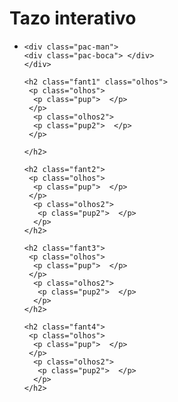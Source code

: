 
<!doctype html>
<html>
 <head>
  <title> tazos </title>
  <style>

   body{
   text-align: center;
   font-family: Arial;
   background-color: #4b0082;
   }

   h1{
   font-size: 250%;
   color: #9370db;
   transition: 1s;
   }

   h1:hover{
   text-shadow: 10px 10px 10px #add8e6;
   transition: 1s;
   }

   ul{
   list-style: none;
   background-color: #2f4f4f;
   transition: 0.5s;
   }

   ul li{
   width: 500px;
   height: 500px;
   border: 3px solid #ffffff;
   border-radius: 300px;
   background-color: #000000;
   margin-left: 400px;
   overflow: hidden;
   transition: 0.5s;
   }

   ul li:hover{
   box-shadow: 5px 5px 5px #c0c0c0, inset 2px 2px 2px 2px #c0c0c0;
   transition: 1s;
   }

   .fant1{
   width: 90px;
   height: 420px;
   border: 5px solid #ee82ee;
   border-radius: 100px;
   text-align: center;
   background-color: #ff00ff;
   margin-top: -50px;
   margin-left: 70px;
   transition: 1s;
   }

   ul li:hover .pup{
   margin-top: -50px;
   transition: 1s;
   }

   ul li:hover .olhos2{
   margin-top: -40px;
   }

   ul li:hover .pup2{
   margin-top: -50px;
   transition: 1s;
   }

   ul li .fant1:hover .pup{
   margin-top: -55px;
   transition: 1s;
   }

   ul li .fant1:hover .olhos2{
   margin-top: -40px;
   }

   ul li .fant1:hover .pup2{
   margin-top: -55px;
   transition: 1s;
   }

   .fant2{
   width: 90px;
   height: 300px;
   border: 5px solid #ff7f50;
   border-radius: 100px;
   text-align: center;
   background-color: #ff4500;
   margin-top: -300px;
   margin-left: 165px;
   }

   ul li .fant2:hover .pup{
   margin-left: -0.5px;
   transition: 1s;
   }

   ul li .fant2:hover .olhos2{
   margin-top: -40px;
   }

   ul li .fant2:hover .pup2{
   margin-left: 30px;
   transition: 1s;
   }

   .fant3{
   width: 90px;
   height: 360px;
   border: 5px solid #ff6347;
   border-radius: 100px;
   text-align: center;
   background-color: #ff0000;
   margin-top: -400px;
   margin-left: 260px;
   }

   ul li .fant3:hover .pup{
   margin-left: 20px;
   transition: 1s;
   }

   ul li .fant3:hover .olhos2{
   margin-top: -40px;
   }

   ul li .fant3:hover .pup2{
   margin-left: 50px;
   transition: 1s;
   }

   .fant4{
   width: 90px;
   height: 250px;
   border: 5px solid #00ced1;
   border-radius: 100px;
   text-align: center;
   background-color: #00ffff;
   margin-top: -270px;
   margin-left: 355px;
   }

   ul li .fant4:hover .pup{
   margin-top: -40px;
   transition: 1s;
   }

   ul li .fant4:hover .olhos2{
   margin-top: -50px;
   }

   ul li .fant4:hover .pup2{
   margin-top: -40px;
   transition: 1s;
   }

   .olhos{
   width: 30px;
   height: 30px;
   background-color: #ffffff;
   border: 1px solid #c0c0c0;
   border-radius: 100px;
   text-align: center;
   }

   .olhos2{
   width: 30px;
   height: 30px;
   background-color: #ffffff;
   border: 1px solid #c0c0c0;
   border-radius: 100px;
   text-align: center;
   margin-top: -48px;
   margin-left: 30px;
   }

   .pup{
   width: 10px;
   height: 10px;
   background-color: #0000ff;
   border: 1px solid #4b0082;
   border-radius: 100px;
   text-align: center;
   margin-top: -45px;
   margin-left: 10px;
   }

   .pup2{
   width: 10px;
   height: 10px;
   background-color: #0000ff;
   border: 1px solid #4b0082;
   border-radius: 100px;
   text-align: center;
   margin-top: -45px;
   margin-left: 40px;
   }

   .pac-man{
   width: 90px;
   height: 90px;
   background-color: #ffff00;
   border: 0px solid #ffd700;
   border-radius: 100px;
   margin-left: 200px;
   margin-top: 50px;
   overflow: hidden;
   }

   .pac-boca{
    background-color: #000000;
    width: 100px;
    height: 100px;
    clip-path: polygon(100% 74%, 44% 48%, 100% 21%);
    transform: rotate(-90deg) translate(6px, 0px);
    transition: 1s;
    }

    ul li:hover .pac-boca{
    margin-top: -10px;
    transition: 1s;
    }

    .pac-boca:hover{
    margin-top: 30px;
    transition: 1s;
    }

  </style>
 </head>
 <body>

  <h1> Tazo interativo </h1>

  <ul>
   <li>

    <div class="pac-man">
    <div class="pac-boca"> </div>
    </div>

    <h2 class="fant1" class="olhos">
     <p class="olhos"> 
      <p class="pup">  </p>
     </p>
      <p class="olhos2">
      <p class="pup2">  </p>
     </p>
     
    </h2>

    <h2 class="fant2">
     <p class="olhos">
      <p class="pup">  </p>
     </p>
      <p class="olhos2">
       <p class="pup2">  </p>
      </p>
    </h2>

    <h2 class="fant3">
     <p class="olhos">
      <p class="pup">  </p>
     </p>
      <p class="olhos2">
       <p class="pup2">  </p>
      </p>
    </h2>

    <h2 class="fant4">
     <p class="olhos">
      <p class="pup">  </p>
     </p>
      <p class="olhos2">
       <p class="pup2">  </p>
      </p>
    </h2>

   </li>
  </ul>

 </body>
</html>
